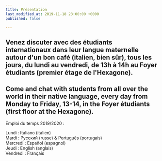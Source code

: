 ```yaml
---
title: Présentation
last_modified_at: 2019-11-18 23:00:00 +0000
published: false

---
```

Venez discuter avec des étudiants internationaux dans leur langue maternelle autour d'un bon café (italien, bien sûr), tous les jours, du lundi au vendredi, de 13h à 14h au Foyer étudiants (premier étage de l'Hexagone).  
 -----  
 Come and chat with students from all over the world in their native language, every day from Monday to Friday, 13-14, in the Foyer étudiants (first floor at the Hexagone).  
 -----  
 Emploi du temps 2019/2020 :  
   
 Lundi : Italiano (italien)   
 Mardi : Русский (russe) & Português (portugais)  
 Mercredi : Español (espagnol)  
 Jeudi : English (anglais)  
 Vendredi : Français